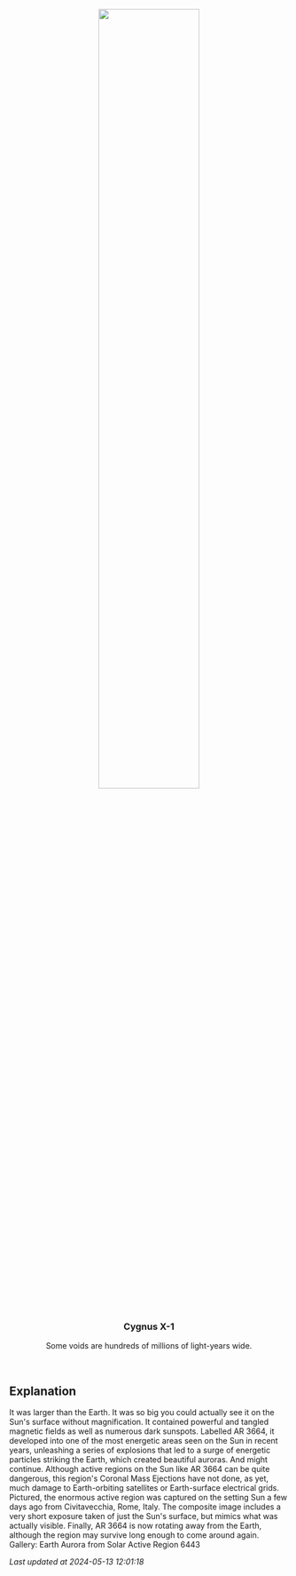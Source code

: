 <p align='center'>
    <img src='https://apod.nasa.gov/apod/image/2405/SunAr3664_Menario_960.jpg' width='60%' />
    <h3 align="center">Cygnus X-1</h3>
    <p align="center">Some voids are hundreds of millions of light-years wide.</p>
</p>
<br/>

Explanation
--
It was larger than the Earth. It was so big you could actually see it on the Sun's surface without magnification. It contained powerful and tangled magnetic fields as well as numerous dark sunspots. Labelled AR 3664, it developed into one of the most energetic areas seen on the Sun in recent years, unleashing a series of explosions that led to a surge of energetic particles striking the Earth, which created beautiful auroras. And might continue.  Although active regions on the Sun like AR 3664 can be quite dangerous, this region's Coronal Mass Ejections have not done, as yet, much damage to Earth-orbiting satellites or Earth-surface electrical grids. Pictured, the enormous active region was captured on the setting Sun a few days ago from  Civitavecchia, Rome, Italy. The composite image includes a very short exposure taken of just the Sun's surface, but mimics what was actually visible.  Finally, AR 3664 is now rotating away from the Earth, although the region may survive long enough to come around again.    Gallery: Earth Aurora from Solar Active Region 6443


*Last updated at 2024-05-13 12:01:18*

